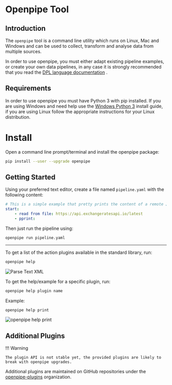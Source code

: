 # Openpipe Tool

## Introduction
The `openpipe` tool is a command line utility which runs on Linux, Mac and Windows and can be used to collect, transform and analyse data from multiple sources.

In order to use openpipe, you must either adapt existing pipeline examples, or create your own data pipelines, in any case it is strongly recommended that you read the [DPL language documentation] .

[Openpipe Language]: /OpenpipeLanguage

## Requirements
In order to use openpipe you must have Python 3 with pip installed. If you are using Windows and need help use the [Windows Python 3] install guide, if you are using Linux follow the appropriate instructions for your Linux distribution.

[Windows Python 3]: /Windows_Python_3_Install

# Install
Open a command line prompt/terminal and install the openpipe package:
```sh
pip install --user --upgrade openpipe
```

Getting Started
------------------------------------------------------
Using your preferred text editor, create a file named `pipeline.yaml` with the following content:

```yaml
# This is a simple example that pretty prints the content of a remote JSON file
start:
    - read from file: https://api.exchangeratesapi.io/latest
    - pprint:
```

Then just run the pipeline using:

```bash
openpipe run pipeline.yaml
```

------
To get a list of the action plugins available in the standard library, run:
```bash
openpipe help
```
![Parse Text XML](../imgs/help/openpipe_help.png)

To get the help/example for a specific plugin, run:
```bash
openpipe help plugin name
```

Example:
```bash
openpipe help print
```
![openpipe help print](../imgs/help/openpipe_help_print.png)




## Additional Plugins

!!! Warning

    The plugin API is not stable yet, the provided plugins are likely to break with openpipe upgrades.

Additional plugins are maintained on GitHub repositories under the [openpipe-plugins] organization.

[openpipe-plugins]: https://github.com/openpipe-plugins/
[DPL language documentation]: /1.0/language
